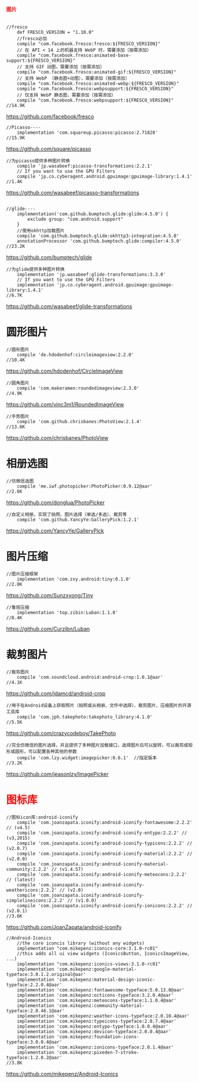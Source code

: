 

#### <font color="#ff0000">图片</font>

```

//fresco
    def FRESCO_VERSION = "1.10.0"
    //fresco必加
    compile "com.facebook.fresco:fresco:${FRESCO_VERSION}"
    // 在 API < 14 上的机器支持 WebP 时，需要添加（按需添加）
    compile "com.facebook.fresco:animated-base-support:${FRESCO_VERSION}"
    // 支持 GIF 动图，需要添加（按需添加）
    compile "com.facebook.fresco:animated-gif:${FRESCO_VERSION}"
    // 支持 WebP （静态图+动图），需要添加（按需添加）
    compile "com.facebook.fresco:animated-webp:${FRESCO_VERSION}"
    compile "com.facebook.fresco:webpsupport:${FRESCO_VERSION}"
    // 仅支持 WebP 静态图，需要添加（按需添加）
    compile "com.facebook.fresco:webpsupport:${FRESCO_VERSION}"
//14.9K
```
https://github.com/facebook/fresco      

```
//Picasso----
    implementation 'com.squareup.picasso:picasso:2.71828'
//15.9K
```
https://github.com/square/picasso       

```
//为picasso提供多种图片转换
    compile 'jp.wasabeef:picasso-transformations:2.2.1'
    // If you want to use the GPU Filters
    compile 'jp.co.cyberagent.android.gpuimage:gpuimage-library:1.4.1'
//1.4K    
```
https://github.com/wasabeef/picasso-transformations    

```

//glide----
    implementation('com.github.bumptech.glide:glide:4.5.0') {
        exclude group: "com.android.support"
    }
    //使用okhttp加载图片
    compile 'com.github.bumptech.glide:okhttp3-integration:4.5.0'
    annotationProcessor 'com.github.bumptech.glide:compiler:4.5.0'
//23.2K
```
https://github.com/bumptech/glide       

```
//为glide提供多种图片转换
    implementation 'jp.wasabeef:glide-transformations:3.3.0'
    // If you want to use the GPU Filters
    implementation 'jp.co.cyberagent.android.gpuimage:gpuimage-library:1.4.1'
//6.7K
```
https://github.com/wasabeef/glide-transformations       


# 圆形图片

```
//圆形图片
    compile 'de.hdodenhof:circleimageview:2.2.0'
//10.4K
```
https://github.com/hdodenhof/CircleImageView        

```
//圆角图片
    compile 'com.makeramen:roundedimageview:2.3.0'
//4.9K
```
https://github.com/vinc3m1/RoundedImageView     

```
//手势图片
    compile 'com.github.chrisbanes:PhotoView:2.1.4'
//13.8K
```
https://github.com/chrisbanes/PhotoView     

# 相册选图

```
//仿微信选图
    compile 'me.iwf.photopicker:PhotoPicker:0.9.12@aar'
//2.6K
```
https://github.com/donglua/PhotoPicker      

```
//自定义相册，实现了拍照、图片选择（单选/多选）、裁剪等
    compile 'com.github.YancyYe:GalleryPick:1.2.1'
```
https://github.com/YancyYe/GalleryPick


# 图片压缩

```
//图片压缩框架
    implementation 'com.zxy.android:tiny:0.1.0'
//2.0K
```
https://github.com/Sunzxyong/Tiny       


```
//鲁班压缩
    implementation 'top.zibin:Luban:1.1.8'
//8.4K
```
https://github.com/Curzibn/Luban

# 裁剪图片

```
//裁剪图片
    compile 'com.soundcloud.android:android-crop:1.0.1@aar'
//4.1K
```
https://github.com/jdamcd/android-crop  

```
//用于在Android设备上获取照片（拍照或从相册、文件中选择）、裁剪图片、压缩图片的开源工具库
    compile 'com.jph.takephoto:takephoto_library:4.1.0'
//5.5K
```
https://github.com/crazycodeboy/TakePhoto   

```
//完全仿微信的图片选择，并且提供了多种图片加载接口，选择图片后可以旋转，可以裁剪成矩形或圆形，可以配置各种其他的参数
	compile 'com.lzy.widget:imagepicker:0.6.1'  //指定版本
//3.2K
```
https://github.com/jeasonlzy/ImagePicker    

# <font color="#ff0000">图标库</font>

```
//图标icon库:android-iconify
    compile 'com.joanzapata.iconify:android-iconify-fontawesome:2.2.2' // (v4.5)
    compile 'com.joanzapata.iconify:android-iconify-entypo:2.2.2' // (v3,2015)
    compile 'com.joanzapata.iconify:android-iconify-typicons:2.2.2' // (v2.0.7)
    compile 'com.joanzapata.iconify:android-iconify-material:2.2.2' // (v2.0.0)
    compile 'com.joanzapata.iconify:android-iconify-material-community:2.2.2' // (v1.4.57)
    compile 'com.joanzapata.iconify:android-iconify-meteocons:2.2.2' // (latest)
    compile 'com.joanzapata.iconify:android-iconify-weathericons:2.2.2' // (v2.0)
    compile 'com.joanzapata.iconify:android-iconify-simplelineicons:2.2.2' // (v1.0.0)
    compile 'com.joanzapata.iconify:android-iconify-ionicons:2.2.2' // (v2.0.1)
//3.6K
```
https://github.com/JoanZapata/android-iconify       

```
//Android-Iconics
    //the core iconcis library (without any widgets)
    implementation "com.mikepenz:iconics-core:3.1.0-rc01"
    //this adds all ui view widgets (IconicsButton, IconicsImageView, ...)
    implementation "com.mikepenz:iconics-views:3.1.0-rc01"
    implementation 'com.mikepenz:google-material-typeface:3.0.1.2.original@aar'
    implementation 'com.mikepenz:material-design-iconic-typeface:2.2.0.4@aar'
    implementation 'com.mikepenz:fontawesome-typeface:5.0.13.0@aar'
    implementation 'com.mikepenz:octicons-typeface:3.2.0.4@aar'
    implementation 'com.mikepenz:meteocons-typeface:1.1.0.4@aar'
    implementation 'com.mikepenz:community-material-typeface:2.0.46.1@aar'
    implementation 'com.mikepenz:weather-icons-typeface:2.0.10.4@aar'
    implementation 'com.mikepenz:typeicons-typeface:2.0.7.4@aar'
    implementation 'com.mikepenz:entypo-typeface:1.0.0.4@aar'
    implementation 'com.mikepenz:devicon-typeface:2.0.0.4@aar'
    implementation 'com.mikepenz:foundation-icons-typeface:3.0.0.4@aar'
    implementation 'com.mikepenz:ionicons-typeface:2.0.1.4@aar'
    implementation 'com.mikepenz:pixeden-7-stroke-typeface:1.2.0.2@aar'
//3.8K
```
https://github.com/mikepenz/Android-Iconics     


















